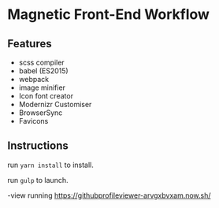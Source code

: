 # Magnetic Front-End Workflow

## Features
- scss compiler
- babel (ES2015)
- webpack
- image minifier
- Icon font creator
- Modernizr Customiser
- BrowserSync
- Favicons

## Instructions

run `yarn install` to install.

run `gulp` to launch.

-view running https://githubprofileviewer-arvgxbvxam.now.sh/